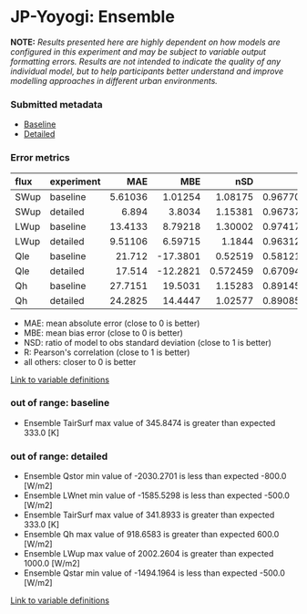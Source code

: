 # JP-Yoyogi: Ensemble

**NOTE:** *Results presented here are highly dependent on how models are configured in this experiment and may be subject to variable output formatting errors. Results are not intended to indicate the quality of any individual model, but to help participants better understand and improve modelling approaches in different urban environments.*

### Submitted metadata

- [Baseline](Ensemble_JP-Yoyogi_baseline_attrs.md)
- [Detailed](Ensemble_JP-Yoyogi_detailed_attrs.md)

### Error metrics

| flux   | experiment   |      MAE |       MBE |      nSD |        R |       5th |     95th |     RMSE |    cRMSE |     AMBE |     1-nSD |       1-R |   nSkewness |   nKurtosis |   Overlap |
|:-------|:-------------|---------:|----------:|---------:|---------:|----------:|---------:|---------:|---------:|---------:|----------:|----------:|------------:|------------:|----------:|
| SWup   | baseline     |  5.61036 |   1.01254 | 1.08175  | 0.967705 |  1.07219  |  9.91951 |  9.27338 | 0.276684 |  1.01254 | 0.0817533 | 0.0322949 |    0.177744 |    0.287482 | 0.0845528 |
| SWup   | detailed     |  6.894   |   3.8034  | 1.15381  | 0.967372 |  0.680537 | 17.7825  | 11.1488  | 0.314565 |  3.8034  | 0.153808  | 0.0326284 |    0.186704 |    0.249209 | 0.0983871 |
| LWup   | baseline     | 13.4133  |   8.79218 | 1.30002  | 0.974174 |  8.12719  | 48.9759  | 21.9211  | 0.396432 |  8.79218 | 0.300017  | 0.0258257 |    1.70911  |    1.30522  | 0.0819825 |
| LWup   | detailed     |  9.51106 |   6.59715 | 1.1844   | 0.963123 |  1.29624  | 31.3923  | 18.8386  | 0.348361 |  6.59715 | 0.184394  | 0.0368768 |    4.39847  |   24.2235   | 0.0540894 |
| Qle    | baseline     | 21.712   | -17.3801  | 0.52519  | 0.581218 |  0.484953 | 54.6675  | 35.6403  | 0.815674 | 17.3801  | 0.47481   | 0.418782  |    0.257927 |    0.721481 | 0.340223  |
| Qle    | detailed     | 17.514   | -12.2821  | 0.572459 | 0.670943 |  1.38443  | 42.6774  | 31.0656  | 0.74802  | 12.2821  | 0.427541  | 0.329057  |    0.209051 |    0.447645 | 0.226721  |
| Qh     | baseline     | 27.7151  |  19.5031  | 1.15283  | 0.891453 | 20.1147   | 46.2945  | 39.6733  | 0.523097 | 19.5031  | 0.152831  | 0.108547  |    0.141508 |    0.247923 | 0.209122  |
| Qh     | detailed     | 24.2825  |  14.4447  | 1.02577  | 0.890853 | 21.5887   | 21.6838  | 34.4717  | 0.473902 | 14.4447  | 0.0257665 | 0.109147  |    0.202931 |    0.88718  | 0.2296    |

 - MAE: mean absolute error (close to 0 is better)
 - MBE: mean bias error (close to 0 is better)
 - NSD: ratio of model to obs standard deviation (close to 1 is better)
 - R: Pearson's correlation (close to 1 is better)
 - all others: closer to 0 is better

[Link to variable definitions](../modelattrs/variable_definitions.md)

### out of range: baseline

 - Ensemble TairSurf max value of 345.8474 is greater than expected 333.0 [K]

### out of range: detailed

 - Ensemble Qstor min value of -2030.2701 is less than expected -800.0 [W/m2]
 - Ensemble LWnet min value of -1585.5298 is less than expected -500.0 [W/m2]
 - Ensemble TairSurf max value of 341.8933 is greater than expected 333.0 [K]
 - Ensemble Qh max value of 918.6583 is greater than expected 600.0 [W/m2]
 - Ensemble LWup max value of 2002.2604 is greater than expected 1000.0 [W/m2]
 - Ensemble Qstar min value of -1494.1964 is less than expected -500.0 [W/m2]


[Link to variable definitions](../modelattrs/variable_definitions.md)

